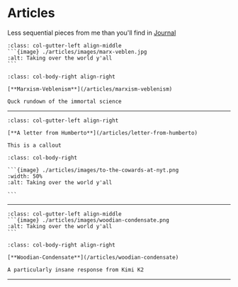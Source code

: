 # Articles

Less sequential pieces from me than you'll find in [Journal](./journal)


````{div}
:class: col-gutter-left align-middle
```{image} ./articles/images/marx-veblen.jpg
:alt: Taking over the world y'all
```
````
````{div}
:class: col-body-right align-right

[**Marxism-Veblenism**](/articles/marxism-veblenism)

Quck rundown of the immortal science
````  
---

````{div}
:class: col-gutter-left align-right

[**A letter from Humberto**](/articles/letter-from-humberto)

This is a callout
````
````{div}
:class: col-body-right

```{image} ./articles/images/to-the-cowards-at-nyt.png
:width: 50%
:alt: Taking over the world y'all

```
````
---


````{div}
:class: col-gutter-left align-middle
```{image} ./articles/images/woodian-condensate.png
:alt: Taking over the world y'all
```
````
````{div}
:class: col-body-right align-right

[**Woodian-Condensate**](/articles/woodian-condensate)

A particularly insane response from Kimi K2
````  
---
